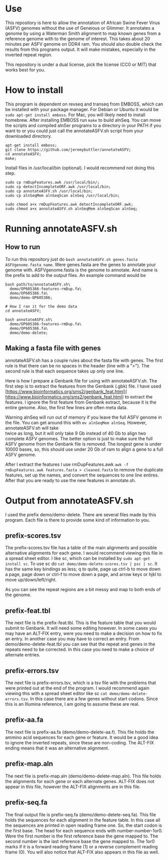 # Use

This repository is here to allow the annotation of 
  African Swine Fever Virus (ASFV) genomes without the use
  of Geneious or Glimmer. It annotates a genome by using
  a Waterman Smith alignment to map known genes from a
  reference genome with to the genome of interest. This
  takes about 20 minutes per ASFV genome on DDR4 ram.
  You should also double check the results from this
  programs output. It will make mistakes, especially in
  the inverted repeat region.

This repository is under a dual license, pick the license
  (CC0 or MIT) that works best for you.

# How to install

This program is dependent on revseq and transeq from
  EMBOSS, which can be installed with your package manager.
  For Debian or Ubuntu it would be
  `sudo apt-get install emboss`. For Mac, you will likely
  need to install homebrew. After installing EMBOSS run
  `make` to build alnSeq. You can move the scripts and
  compiled alnSer programs to a directory in your PATH if
  you want to or you could just call the annotateASFV.sh
  script from your downloaded directory.

```
apt-get install emboss;
git clone https://github.com/jeremybuttler/annotateASFV;
cd annotateASFV;
make;
```

Install files in /usr/local/bin (optional). I would
  recommend not doing this step.

```
sudo cp rmDupFeatures.awk /usr/local/bin/;
sudo cp detectIncompleteORF.awk /usr/local/bin;
sudo cp annotateASFV.sh /usr/local/bin;
sudo cp alnSeqMem alnSeqScan alnSeq /usr/local/bin;

sudo chmod a+x rmDupFeatures.awk detectIncompleteORF.awk;
sudo chmod a+x annotateASFV.sh alnSeqMem alnSeqScan alnSeq;
```

# Running annotateASFV.sh

## How to run

To run this repository just do
  `bash annotateASFV.sh genes.fasta ASFVgenome.fasta name`.
  Were genes.fasta are the genes to annotate your genome
  with. ASFVgenome.fasta is the genome to annotate. And
  name is the prefix to add to the output files. An example
  command would be

```
bash path/to/annotateASFV.sh\
  demo/OP605386-features-rmDup.fa\
  demo/OP605386.fa\
  demo/demo-OP605386;

# How I ran it for the demo data
cd annotateASFV;

bash annotateASFV.sh\
  demo/OP605386-features-rmDup.fa\
  demo/OP605386.fa\
  demo/demo-delete;
```

## Making a fasta file with genes

annotateASFV.sh has a couple rules about the fasta file
  with genes. The first rule is that there can be no
  spaces in the header (line with a ">"). The second rule
  is that each sequence takes up only one line.

Here is how I prepare a Genbank file for using with
  annotateASFV.sh. The first step is to extract the
  features from the Genbank (.gbk) file. I have used
   [https://www.bioinformatics.org/sms2/genbank_feat.html](
    https://www.bioinformatics.org/sms2/genbank_feat.html)
  to extract the features. I ignore the first feature from
  Genbank extract, because it is the entire genome. Also,
  the first few lines are often meta data.
 
Warning alnSeq will run out of memory if you leave the full
  ASFV genome in the file. You can get around this with
  `mv alnSeqMem alnSeq`. However, annotateASFV.sh will take   
  twice as long, but it will only take 9 Gb instead of
  40 Gb to align two complete ASFV genomes. The better
  option is just to make sure the full ASFV genome from the
  Genbank file is removed. The longest gene is under 10000
  bases, so, this should use under 20 Gb of ram to align
  a gene to a full ASFV genome.
  
After I extract the features I use rmDupFeatures.awk
  `awk -f rmDupFeatures.awk features.fasta > cleaned.fasta`
  to remove the duplicate features, set up the names, and
  convert the sequences to one line entires. After that you 
  are ready to use the new features in annotate.sh.


# Output from annotateASFV.sh

I used the prefix demo/demo-delete. There are several files
  made by this program. Each file is there to provide some
  kind of information to you.

## prefix-scores.tsv

The prefix-scores.tsv file has a table of the main
  alignments and possible alternative alignments for each
  gene. I would recommend viewing this file in a spread
  sheet editor. I like sc, which can be installed by
  `sudo apt-get install sc`. To use sc do
  `cat demo/demo-delete-scores.tsv | psc | sc`. It has the
  same key bindings as less; q to quite, page up ctrl-b to
  move down a page, page down or ctrl-f to move down a
  page, and arrow keys or hjkl to move up/down/left/right.

As you can see the repeat regions are a bit messy and map
  to both ends of the genome.

## prefix-feat.tbl

The next file is the prefix-feat.tbl. This is the feature
  table that you would submit to Genbank. It will need some
  editing however. In some cases you may have an ALT-FIX
  entry, were you need to make a decision on how to fix
  an entry. In another case you may have to correct an
  entry. From demo/demo-delete-feat.tbl you can see that
  the repeat and genes in the repeats need to be corrected.
  In this case you need to make a choice of alternate
  entries.

## prefix-errors.tsv

The next file is prefix-errors.tsv, which is a tsv file
  with the problems that were printed out at the end of the
  program. I would recommend again viewing this with a
  spread sheet editor like sc
  `cat demo/demo-delete-errors.tsv`. In this case there
  are a few genes without start codons. Since this is an
  Illumina reference, I am going to assume these are real.

## prefix-aa.fa

The next file is prefix-aa.fa (demo/demo-delete-aa.f). This
  file holds the ammino acid sequences for each gene or
  feature. It would be a good idea to ignore the inverted
  repeats, since these are non-coding. The ALT-FIX ending
  means that it was an alternative alignment.

## prefix-map.aln

The next file is prefix-map.aln (demo/demo-delete-map.aln).
  This file holds the alignments for each gene or each
  alternate genes. ALT-FIX does not appear in this file,
  however the ALT-FIX alignments are in this file.

## prefix-seq.fa

The final output file is prefix-seq.fa
  (demo/demo-delete-seq.fa). This file holds the sequences
  for each alignment in the feature table. In this case
  all the sequences are printed in open reading frame one.
  So, the start codon is the first base. The head for each
  sequence ends with number-number-1or0. Were the first
  number is the first reference base the gene mapped to.
  The second number is the last reference base the gene
  mapped to. The 1or0 marks if it is a forward reading
  frame (1) or a reverse complement reading frame (0). You
  will also notice that ALT-FIX also appears in this file
  as well.
